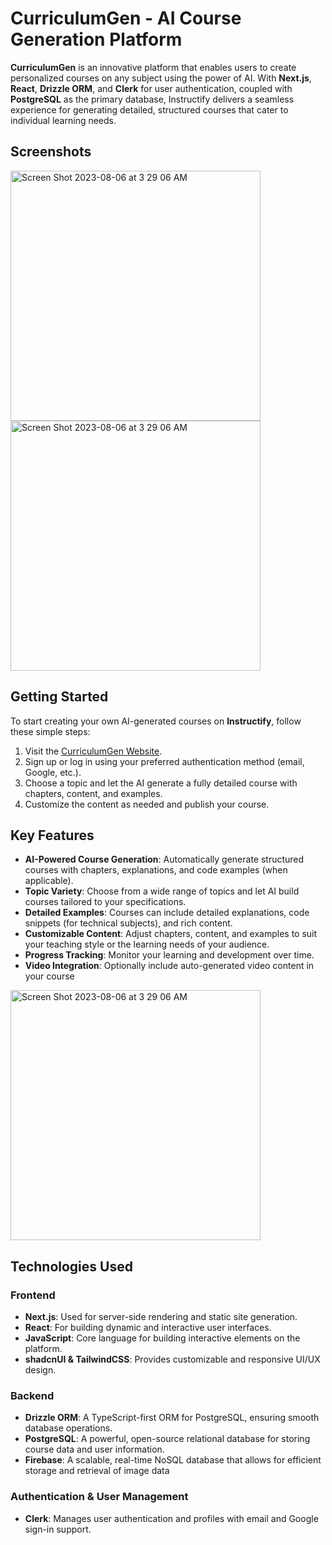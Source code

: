 # CurriculumGen - AI Course Generation Platform

**CurriculumGen** is an innovative platform that enables users to create personalized courses on any subject using the power of AI. With **Next.js**, **React**, **Drizzle ORM**, and **Clerk** for user authentication, coupled with **PostgreSQL** as the primary database, Instructify delivers a seamless experience for generating detailed, structured courses that cater to individual learning needs.

## Screenshots

<img width="400" alt="Screen Shot 2023-08-06 at 3 29 06 AM" src="https://github.com/user-attachments/assets/ebc912ae-de6a-4417-856d-4bb55e0785f6">
<img width="400" alt="Screen Shot 2023-08-06 at 3 29 06 AM" src="https://github.com/user-attachments/assets/73e75c37-9259-4d94-ad40-7d7ecd6fdd40">




## Getting Started

To start creating your own AI-generated courses on **Instructify**, follow these simple steps:

1. Visit the [CurriculumGen Website](https://curriculumgen.vercel.app/).
2. Sign up or log in using your preferred authentication method (email, Google, etc.).
3. Choose a topic and let the AI generate a fully detailed course with chapters, content, and examples.
4. Customize the content as needed and publish your course.

## Key Features

- **AI-Powered Course Generation**: Automatically generate structured courses with chapters, explanations, and code examples (when applicable).
- **Topic Variety**: Choose from a wide range of topics and let AI build courses tailored to your specifications.
- **Detailed Examples**: Courses can include detailed explanations, code snippets (for technical subjects), and rich content.
- **Customizable Content**: Adjust chapters, content, and examples to suit your teaching style or the learning needs of your audience.
- **Progress Tracking**: Monitor your learning and development over time.
- **Video Integration**: Optionally include auto-generated video content in your course

<img width="400" alt="Screen Shot 2023-08-06 at 3 29 06 AM" src="https://github.com/user-attachments/assets/6621f1e9-f1bc-4550-ace2-697e9ac2d011">



## Technologies Used

### Frontend

- **Next.js**: Used for server-side rendering and static site generation.
- **React**: For building dynamic and interactive user interfaces.
- **JavaScript**: Core language for building interactive elements on the platform.
- **shadcnUI & TailwindCSS**: Provides customizable and responsive UI/UX design.

### Backend

- **Drizzle ORM**: A TypeScript-first ORM for PostgreSQL, ensuring smooth database operations.
- **PostgreSQL**: A powerful, open-source relational database for storing course data and user information.
- **Firebase**: A scalable, real-time NoSQL database that allows for efficient storage and retrieval of image data

### Authentication & User Management

- **Clerk**: Manages user authentication and profiles with email and Google sign-in support.


